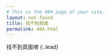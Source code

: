 ```yaml
---
# This is the 404 page of your site.
layout: not-found
title: 找不到頁面
permalink: 404.html
---
```


找不到頁面唷
{:.lead}
